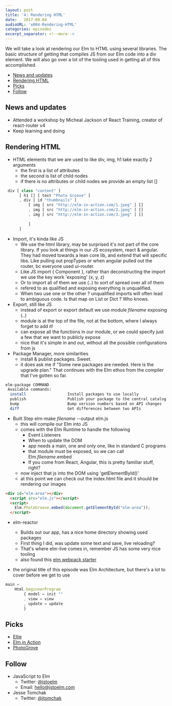```yaml
---
layout: post
title: '4: Rendering HTML'
date:   2017-09-04
audioURL: 'e004-Rendering-HTML'
categories: episodes
excerpt_separator: <!--more-->
---
```

We will take a look at rendering our Elm to HTML using several libraries. The basic structure of getting that compiles JS from our Elm code into a div element. We will also go over a lot of the tooling used in getting all of this accomplished.  
<!--more-->
<!-- TOC -->

- [News and updates](#news-and-updates)
- [Rendering HTML](#rendering-html)
- [Picks](#picks)
- [Follow](#follow)

<!-- /TOC -->


## News and updates
* Attended a workshop by Micheal Jackson of React Training, creator of react-router v4
* Keep learning and doing

## Rendering HTML
* HTML elements that we are used to like div, img, h1 take exactly 2 arguments
  * the first is a list of attributes
  * the second is list of child nodes
  * if there is no attributes or child nodes we provide an empty list []
```js
 div [ class "content" ]
      [ h1 [] [ text "Photo Groove" ]
      , div [ id "thumbnails" ]
          [ img [ src "http://elm-in-action.com/1.jpeg" ] []
          , img [ src "http://elm-in-action.com/2.jpeg" ] []
          , img [ src "http://elm-in-action.com/3.jpeg" ] []
          
          ]
      ]
```
* Import, it's kinda like JS
  * We use the html library, may be surprised it's not part of the core library. If you look at things in our JS ecosystem, react & angular. They had moved towards a lean core lib, and extend that will specific libs. Like pulling out propTypes or when angular pulled out the router, bc everyone used ui-router. 
  * Like JS import { Component }, rather than deconstructing the import we use the key work 'exposing' (x, y, z)
  * Or to import all of them we use (..) to sort of spread over all of them
  * refered to as qualified and exposing everything is unqualified. 
  * When two use one or the other ? unqualified imports will often lead to ambiguous code. Is that map on List or Dict ? Who knows. 
* Export, still like JS
  * instead of export or export default we use module *filename* exposing (..) 
  * module is at the top of the file, not at the bottom, where I always forget to add it!
  * can expose all the functions in our module, or we could specify just a few that we want to publicly expose
  * nice that it's simple in and out, without all the possible configurations from js
* Package Manager, more similarities
  * install & publist packages. Sweet.
  * it does ask me if "Some new packages are needed. Here is the upgrade plan." That continues with the Elm ethos from the compiler that I've gotten so far. 
```sh
elm-package COMMAND
 Available commands:
  install                  Install packages to use locally
  publish                  Publish your package to the central catalog
  bump                     Bump version numbers based on API changes
  diff                     Get differences between two APIs 
```
* Built Step elm-make *filename* --output elm.js
  * this will compile our Elm into JS
  * comes with the Elm Runtime to handle the following
    * Event Listeners
    * When to update the DOM
    * app needs a main, one and only one, like in standard C programs
    * that module must be exposed, so we can call Elm.*filename*.embed
    * If you come from React, Angular, this is pretty familiar stuff, right?
  * now inject that js into the DOM using 'getElementById()'
  * at this point we can check out the index.html file and it should be rendering our images


```html
<div id="elm-area"></div>
  <script src="elm.js"></script>
  <script>
    Elm.PhotoGroove.embed(document.getElementById("elm-area"));
  </script>
```


* elm-reactor
  * Builds out our app, has a nice home directory showing used packages
  * First thing I did, was update some text and save, live reloading?
  * That's where elm-live comes in, remember JS has some very nice tooling
  * also found this [elm webpack starter](https://github.com/elm-community/elm-webpack-starter)

* the original title of this episode was Elm Architecture, but there's a lot to cover before we get to use


```js
main =
    Html.beginnerProgram
        { model = init ""
        , view = view
        , update = update
        }
```




## Picks
* [Ellie](https://ellie-app.com)
* [Elm in Action](https://www.manning.com/books/elm-in-action)
* [PhotoGrove](https://ellie-app.com/4f8cy8LhWvTa1/1)

## Follow
* JavaScript to Elm
  * Twitter: [@jstoelm](https://twitter.com/jstoelm)
  * Email: [hello@jstoelm.com](mailto:hello@jstoelm.com)
* Jesse Tomchak
  * Twitter: [@jtomchak](https://twitter.com/jtomchak)



